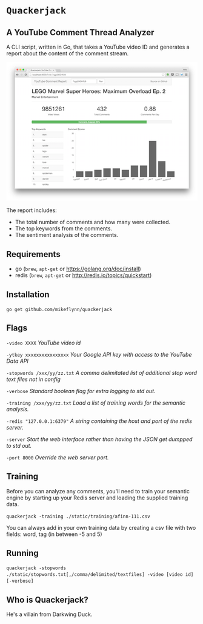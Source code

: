 # `Quackerjack`
## A YouTube Comment Thread Analyzer

A CLI script, written in Go, that takes a YouTube video ID and generates a report about the content of the comment stream.

![Web GUI](/static/web-gui.png)

The report includes:
* The total number of comments and how many were collected.
* The top keywords from the comments.
* The sentiment analysis of the comments.

## Requirements

* go (`brew`, `apt-get` or https://golang.org/doc/install)
* redis (`brew`, `apt-get` or http://redis.io/topics/quickstart)

## Installation

`go get github.com/mikeflynn/quackerjack`

## Flags

`-video XXXX` _YouTube video id_

`-ytkey xxxxxxxxxxxxxxxx` _Your Google API key with access to the YouTube Data API_

`-stopwords /xxx/yy/zz.txt` _A comma delimitated list of additional stop word text files not in config_

`-verbose` _Standard boolean flag for extra logging to std out._

`-training /xxx/yy/zz.txt` _Load a list of training words for the semantic analysis._

`-redis "127.0.0.1:6379"` _A string containing the host and port of the redis server._

`-server` _Start the web interface rather than having the JSON get dumpped to std out._

`-port 8000` _Override the web server port._

## Training

Before you can analyze any comments, you'll need to train your semantic engine by starting up your Redis server and loading the supplied training data.

`quackerjack -training ./static/training/afinn-111.csv`

You can always add in your own training data by creating a csv file with two fields: word, tag (in between -5 and 5)

## Running

`quackerjack -stopwords ./static/stopwords.txt[,/comma/delimited/textfiles] -video [video id] [-verbose]`

## Who is Quackerjack?

He's a villain from Darkwing Duck.

